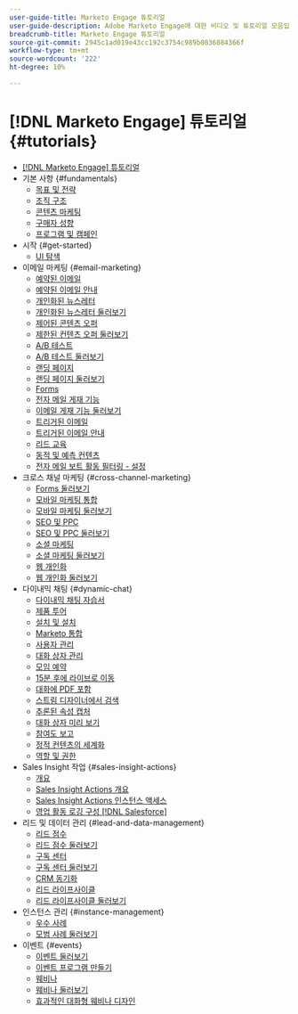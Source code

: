 ```yaml
---
user-guide-title: Marketo Engage 튜토리얼
user-guide-description: Adobe Marketo Engage에 대한 비디오 및 튜토리얼 모음입니다.
breadcrumb-title: Marketo Engage 튜토리얼
source-git-commit: 2945c1ad019e43cc192c3754c989b0836884366f
workflow-type: tm+mt
source-wordcount: '222'
ht-degree: 10%

---
```



# [!DNL Marketo Engage] 튜토리얼 {#tutorials}

+ [[!DNL Marketo Engage] 튜토리얼](overview.md)
+ 기본 사항 {#fundamentals}
   + [목표 및 전략](fundamentals/goals-and-strategy-learn.md)
   + [조직 구조](fundamentals/organizational-structure-learn.md)
   + [콘텐츠 마케팅](fundamentals/content-marketing-learn.md)
   + [구매자 성향](fundamentals/buyer-personas-learn.md)
   + [프로그램 및 캠페인](fundamentals/programs-and-campaigns.md)
+ 시작 {#get-started}
   + [UI 탐색](/help/get-started/ui-navigation.md)
+ 이메일 마케팅 {#email-marketing}
   + [예약된 이메일](email-marketing/scheduled-email-learn.md)
   + [예약된 이메일 안내](email-marketing/scheduled-email-watch.md)
   + [개인화된 뉴스레터](email-marketing/personalized-newsletter-learn.md)
   + [개인화된 뉴스레터 둘러보기](email-marketing/personalized-newsletter-watch.md)
   + [제어된 콘텐츠 오퍼](email-marketing/gated-content-offer-learn.md)
   + [제한된 컨텐츠 오퍼 둘러보기](email-marketing/gated-content-offer-watch.md)
   + [A/B 테스트](email-marketing/ab-testing-learn.md)
   + [A/B 테스트 둘러보기](email-marketing/ab-testing-watch.md)
   + [랜딩 페이지 ](email-marketing/landing-pages-learn.md)
   + [랜딩 페이지 둘러보기](email-marketing/landing-pages-watch.md)
   + [Forms](email-marketing/forms-learn.md)
   + [전자 메일 게재 기능](email-marketing/email-deliverability-learn.md)
   + [이메일 게재 기능 둘러보기](email-marketing/email-deliverability-watch.md)
   + [트리거된 이메일](email-marketing/triggered-email-learn.md)
   + [트리거된 이메일 안내](email-marketing/triggered-email-watch.md)
   + [리드 교육](email-marketing/lead-nuturing-learn.md)
   + [동적 및 예측 컨텐츠](email-marketing/dynamic-and-predictive-content-learn.md)
   + [전자 메일 보트 활동 필터링 - 설정](filtering-email-bot-activities/setup.md)
+ 크로스 채널 마케팅 {#cross-channel-marketing}
   + [Forms 둘러보기](email-marketing/forms-watch.md)
   + [모바일 마케팅 통합](cross-channel-marketing/mobile-marketing-learn.md)
   + [모바일 마케팅 둘러보기](cross-channel-marketing/mobile-marketing-watch.md)
   + [SEO 및 PPC](cross-channel-marketing/seo-and-ppc-learn.md)
   + [SEO 및 PPC 둘러보기](cross-channel-marketing/seo-and-ppc-watch.md)
   + [소셜 마케팅](cross-channel-marketing/social-marketing-learn.md)
   + [소셜 마케팅 둘러보기](cross-channel-marketing/social-marketing-watch.md)
   + [웹 개인화](cross-channel-marketing/web-personalization-learn.md)
   + [웹 개인화 둘러보기](cross-channel-marketing/web-personalization-watch.md)
+ 다이내믹 채팅 {#dynamic-chat}
   + [다이내믹 채팅 자습서](dynamic-chat/dynamic-chat-overview.md)
   + [제품 투어](dynamic-chat/product-tour.md)
   + [설치 및 설치](dynamic-chat/setup.md)
   + [Marketo 통합](dynamic-chat/marketo-integration.md)
   + [사용자 관리](dynamic-chat/user-management.md)
   + [대화 상자 관리](dynamic-chat/dialogue-management.md)
   + [모임 예약](dynamic-chat/meeting-booking.md)
   + [15분 후에 라이브로 이동](dynamic-chat/go-live-in-15-minutes.md)
   + [대화에 PDF 포함](dynamic-chat/document-cloud-integration.md)
   + [스트림 디자이너에서 검색](dynamic-chat/search-in-stream-designer.md)
   + [추론된 속성 캡처](dynamic-chat/capture-inferred-attributes.md)
   + [대화 상자 미리 보기](dynamic-chat/dialogue-preview.md)
   + [참여도 보고](dynamic-chat/engagement-report.md)
   + [정적 컨텐츠의 세계화](dynamic-chat/globalization-of-static-content.md)
   + [역할 및 권한](dynamic-chat/roles-and-permissions.md)
+ Sales Insight 작업 {#sales-insight-actions}
   + [개요](sales-insight-actions/overview.md)
   + [Sales Insight Actions 개요](sales-insight-actions/sales-insight-actions-overview.md)
   + [Sales Insight Actions 인스턴스 액세스](sales-insight-actions/accessing-your-sales-insight-actions-instance.md)
   + [영업 활동 로깅 구성 [!DNL Salesforce]](sales-insight-actions/configure-sales-activity-logging-to-salesforce.md)
+ 리드 및 데이터 관리 {#lead-and-data-management}
   + [리드 점수](lead-and-data-management/lead-scoring-learn.md)
   + [리드 점수 둘러보기](lead-and-data-management/lead-scoring-watch.md)
   + [구독 센터](lead-and-data-management/subscription-center-learn.md)
   + [구독 센터 둘러보기](lead-and-data-management/subscription-center-watch.md)
   + [CRM 동기화](lead-and-data-management/crm-sync-learn.md)
   + [리드 라이프사이클](lead-and-data-management/lead-lifecycle-learn.md)
   + [리드 라이프사이클 둘러보기](lead-and-data-management/lead-lifecycle-watch.md)
+ 인스턴스 관리 {#instance-management}
   + [우수 사례](instance-management/best-practice-learn.md)
   + [모범 사례 둘러보기](instance-management/best-practice-watch.md)
+ 이벤트 {#events}
   + [이벤트 둘러보기](events/events-watch.md)
   + [이벤트 프로그램 만들기](events/events-learn.md)
   + [웨비나](events/webinar-learn.md)
   + [웨비나 둘러보기](events/webinar-watch.md)
   + [효과적인 대화형 웨비나 디자인](events/design-an-effective-interactive-webinar.md)
